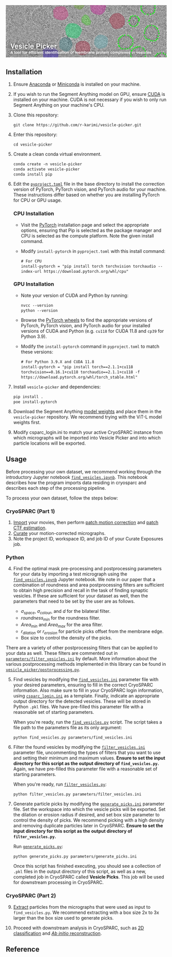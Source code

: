 ![banner](docs/vesicle_picker_banner_withtext.png)

## Installation ##

1. Ensure [Anaconda](https://www.anaconda.com/download) or [Miniconda](https://docs.anaconda.com/miniconda/) is installed on your machine.  
2. If you wish to run the Segment Anything model on GPU, ensure [CUDA](https://docs.nvidia.com/cuda/) is installed on your machine. CUDA is not necessary if you wish to only run Segment Anything on your machine's CPU. 
3. Clone this repository:  
	```
	git clone https://github.com/r-karimi/vesicle-picker.git
	```
4. Enter this repository:
	```
	cd vesicle-picker
	```
5. Create a clean conda virtual environment.
	```
	conda create -n vesicle-picker
 	conda activate vesicle-picker
 	conda install pip
 	```
6. Edit the [`pyproject.toml`](pyproject.toml) file in the base directory to install the correction version of PyTorch, PyTorch vision, and PyTorch audio for your machine. These instructions differ based on whether you are installing PyTorch for CPU or GPU usage.

	### CPU Installation ###
	- Visit the [PyTorch](https://pytorch.org/get-started/locally/) installation page and select the appropriate options, ensuring that Pip is selected as the package manager and CPU is selected as the compute platform. Note the given install command.
 
	- Modify `install-pytorch` in `pyproject.toml` with this install command:
		```
 		# For CPU
 		install-pytorch = "pip install torch torchvision torchaudio --index-url https://download.pytorch.org/whl/cpu"
 		```

	### GPU Installation ###
	- Note your version of CUDA and Python by running:
		```
		nvcc --version
		python --version
		```
	- Browse the [PyTorch wheels](https://download.pytorch.org/whl/torch/) to find the appropriate versions of PyTorch, PyTorch vision, and PyTorch audio for your installed versions of CUDA and Python (e.g. `cu118` for CUDA 11.8 and `cp39` for Python 3.9).
 
	- Modify the `install-pytorch` command in `pyproject.toml` to match these versions:
		```
 		# For Python 3.9.X and CUDA 11.8
 		install-pytorch = "pip install torch==2.1.1+cu118 torchvision==0.16.1+cu118 torchaudio==2.1.1+cu118 -f https://download.pytorch.org/whl/torch_stable.html"
 		```
  
8. Install `vesicle-picker` and dependencies:
	```
	pip install .
	poe install-pytorch
 	```
9. Download the Segment Anything [model weights](https://github.com/facebookresearch/segment-anything#model-checkpoints) and place them in the `vesicle-picker` repository. We recommend trying with the ViT-L model weights first.
10. Modify csparc_login.ini to match your active CryoSPARC instance from which micrographs will be imported into Vesicle Picker and into which particle locations will be exported.

## Usage ##

Before processing your own dataset, we recommend working through the introductory Jupyter notebook [`find_vesicles.ipynb`](tests/find_vesicles.ipynb). This notebook describes how the program imports data residing in cryosparc and describes each step of the processing pipeline.

To process your own dataset, follow the steps below:

### CryoSPARC (Part 1) ###

1. [Import](https://guide.cryosparc.com/processing-data/all-job-types-in-cryosparc/import/job-import-movies) your movies, then perform [patch motion correction](https://guide.cryosparc.com/processing-data/all-job-types-in-cryosparc/motion-correction/job-patch-motion-correction) and [patch CTF estimation](https://guide.cryosparc.com/processing-data/all-job-types-in-cryosparc/ctf-estimation/job-patch-ctf-estimation).
2. [Curate](https://guide.cryosparc.com/processing-data/all-job-types-in-cryosparc/exposure-curation/interactive-job-manually-curate-exposures) your motion-corrected micrographs.
3. Note the project ID, workspace ID, and job ID of your Curate Exposures job.

### Python ###

4. Find the optimal mask pre-processing and postprocessing parameters for your data by importing a test micrograph using the [`find_vesicles.ipynb`](tests/find_vesicles.ipynb) Jupyter notebook. We note in our paper that a combination of roundness and area postprocessing filters are sufficient to obtain high precision and recall in the task of finding synaptic vesicles. If these are sufficient for your dataset as well, then the parameters that need to be set by the user are as follows.
   
	- $\sigma_{space}$, $\sigma_{colour}$, and $d$ for the bilateral filter.
	- $roundness_{min}$ for the roundness filter.
	- $Area_{min}$ and $Area_{max}$ for the area filter.
 	- $r_{dilation}$ or $r_{erosion}$ for particle picks offset from the membrane edge.
	- Box size to control the density of the picks.	 

There are a variety of other postprocessing filters that can be applied to your data as well. These filters are commented out in [`parameters/filter_vesicles.ini`](parameters/filter_vesicles.ini) by default. More information about the various postprocessing methods implemented in this library can be found in [`vesicle_picker/postprocessing.py`](vesicle_picker/postprocessing.py).

5. Find vesicles by modifying the [`find_vesicles.ini`](parameters/find_vesicles.ini) parameter file with your desired parameters, ensuring to fill in the correct CryoSPARC information. Also make sure to fill in your CryoSPARC login information, using [`csparc_login.ini`](csparc_login.ini) as a template. Finally, indicate an appropriate output directory for the detected vesicles. These will be stored in Python `.pkl` files. We have pre-filled this parameter file with a reasonable set of starting parameters.

	When you're ready, run the [`find_vesicles.py`](find_vesicles.py) script. The script takes a file path to the parameters file as its only argument:
	
 	```
	python find_vesicles.py parameters/find_vesicles.ini
 	```
7. Filter the found vesicles by modifying the [`filter_vesicles.ini`](parameters/filter_vesicles.ini) parameter file, uncommenting the types of filters that you want to use and setting their minimum and maximum values. **Ensure to set the input directory for this script as the output directory of `find_vesicles.py`.** Again, we have pre-filled this parameter file with a reasonable set of starting parameters.
   
   	When you're ready, run [`filter_vesicles.py`](filter_vesicles.py):
   
	```
	python filter_vesicles.py parameters/filter_vesicles.ini
	```
 
8. Generate particle picks by modifying the [`generate_picks.ini`](parameters/generate_picks.ini) parameter file. Set the workspace into which the vesicle picks will be exported. Set the dilation or erosion radius if desired, and set box size parameter to control the density of picks. We recommend picking with a high density and removing duplicate particles later in CryoSPARC. **Ensure to set the input directory for this script as the output directory of `filter_vesicles.py`.**

   	Run [`generate_picks.py`](generate_picks.py):
   
	```
	python generate_picks.py parameters/generate_picks.ini
 	```

	Once this script has finished executing, you should see a collection of `.pkl` files in the output directory of this script, as well as a new, completed job in CryoSPARC called **Vesicle Picks**. This job will be used for downstream processing in CryoSPARC.

### CryoSPARC (Part 2) ###

9. [Extract](https://guide.cryosparc.com/processing-data/all-job-types-in-cryosparc/extraction/job-extract-from-micrographs) particles from the micrographs that were used as input to `find_vesicles.py`. We recommend extracting with a box size 2x to 3x larger than the box size used to generate picks.

10. Proceed with downstream analysis in CryoSPARC, such as [2D classification](https://guide.cryosparc.com/processing-data/all-job-types-in-cryosparc/particle-curation/job-2d-classification) and [*Ab initio* reconstruction](https://guide.cryosparc.com/processing-data/all-job-types-in-cryosparc/3d-reconstruction/job-ab-initio-reconstruction).

## Reference ##
